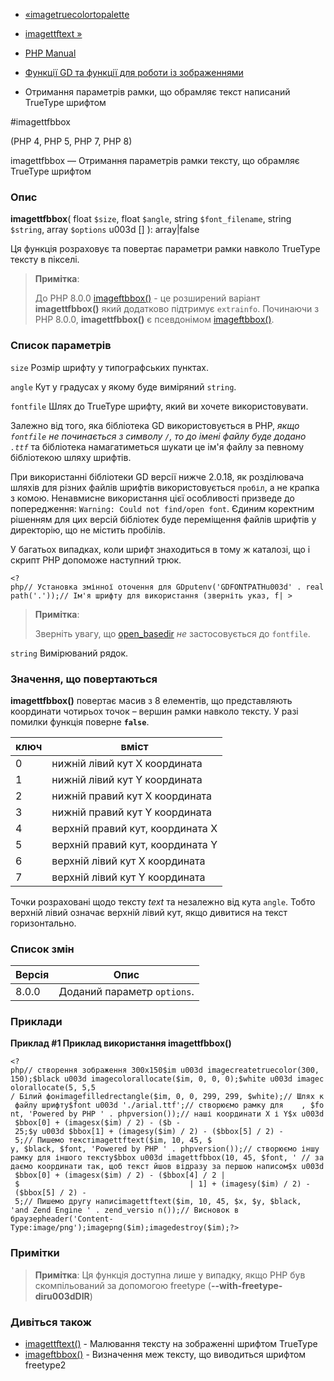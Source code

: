 - [«imagetruecolortopalette](function.imagetruecolortopalette.md)
- [imagettftext »](function.imagettftext.md)

- [PHP Manual](index.md)
- [Функції GD та функції для роботи із зображеннями](ref.image.md)
- Отримання параметрів рамки, що обрамляє текст написаний TrueType
шрифтом

#imagettfbbox

(PHP 4, PHP 5, PHP 7, PHP 8)

imagettfbbox — Отримання параметрів рамки тексту, що обрамляє
TrueType шрифтом

### Опис

**imagettfbbox**(
float `$size`,
float `$angle`,
string `$font_filename`,
string `$string`,
array `$options` u003d \[\]
): array\|false

Ця функція розраховує та повертає параметри рамки навколо TrueType
тексту в пікселі.

> **Примітка**:
>
> До PHP 8.0.0 [imageftbbox()](function.imageftbbox.md) - це
> розширений варіант **imagettfbbox()** який додатково
> підтримує `extrainfo`. Починаючи з PHP 8.0.0, **imagettfbbox()**
> є псевдонімом [imageftbbox()](function.imageftbbox.md).

### Список параметрів

`size`
Розмір шрифту у типографських пунктах.

`angle`
Кут у градусах у якому буде виміряний `string`.

`fontfile`
Шлях до TrueType шрифту, який ви хочете використовувати.

Залежно від того, яка бібліотека GD використовується в PHP, *якщо
`fontfile` не починається з символу `/`, то до імені файлу буде додано
`.ttf`* та бібліотека намагатиметься шукати це ім'я файлу за
певному бібліотекою шляху шрифтів.

При використанні бібліотеки GD версії нижче 2.0.18, як
розділювача шляхів для різних файлів шрифтів використовується `пробіл`, а не
крапка з комою. Ненавмисне використання цієї особливості
призведе до попередження: `Warning: Could not find/open font`.
Єдиним коректним рішенням для цих версій бібліотек буде
переміщення файлів шрифтів у директорію, що не містить пробілів.

У багатьох випадках, коли шрифт знаходиться в тому ж каталозі, що і скрипт
PHP допоможе наступний трюк.

` <?php// Установка змінної оточення для GDputenv('GDFONTPATHu003d' . realpath('.'));// Ім'я шрифту для використання (зверніть указ, f| > `

> **Примітка**:
>
> Зверніть увагу, що [open_basedir](ini.core.md#ini.open-basedir)
> *не* застосовується до `fontfile`.

`string`
Вимірюваний рядок.

### Значення, що повертаються

**imagettfbbox()** повертає масив з 8 елементів, що представляють
координати чотирьох точок – вершин рамки навколо тексту. У разі помилки
функція поверне **`false`**.

| ключ | вміст |
|------|---------------------------------------|
| 0 | нижній лівий кут X координата |
| 1 | нижній лівий кут Y координата |
| 2 | нижній правий кут X координата |
| 3 | нижній правий кут Y координата |
| 4 | верхній правий кут, координата X |
| 5 | верхній правий кут, координата Y |
| 6 | верхній лівий кут X координата |
| 7 | верхній лівий кут Y координата |

Точки розраховані щодо тексту *text* та незалежно від кута
`angle`. Тобто верхній лівий означає верхній лівий кут, якщо
дивитися на текст горизонтально.

### Список змін

| Версія | Опис |
|--------|------------------------------|
| 8.0.0 | Доданий параметр `options`. |

### Приклади

**Приклад #1 Приклад використання **imagettfbbox()****

`<?php// створення зображення 300x150$im u003d imagecreatetruecolor(300, 150);$black u003d imagecolorallocate($im, 0, 0, 0);$white u003d imagecolorallocate(5, 5,5 / Білий фонimagefilledrectangle($im, 0, 0, 299, 299, $white);// Шлях к файлу шрифту$font u003d './arial.ttf';// створюємо рамку для    , $font, 'Powered by PHP ' . phpversion());// наші координати X і Y$x u003d $bbox[0] + (imagesx($im) / 2) - ($b - 25;$y u003d $bbox[1] + (imagesy($im) / 2) - ($bbox[5] / 2) - 5;// Пишемо текстimagettftext($im, 10, 45, $ y, $black, $font, 'Powered by PHP ' . phpversion());// створюємо іншу рамку для іншого тексту$bbox u003d imagettfbbox(10, 45, $font, ' // задаємо координати так, щоб текст йшов відразу за першою написом$x u003d $bbox[0] + (imagesx($im) / 2) - ($bbox[4] / 2 | $                                      | 1] + (imagesy($im) / 2) - ($bbox[5] / 2) - 5;// Пишемо другу написimagettftext($im, 10, 45, $x, $y, $black, 'and Zend Engine ' . zend_versio n());// Висновок в браузерheader('Content-Type:image/png');imagepng($im);imagedestroy($im);?> `

### Примітки

> **Примітка**: Ця функція доступна лише у випадку, якщо PHP був
> скомпільований за допомогою freetype (**--with-freetype-diru003dDIR**)

### Дивіться також

- [imagettftext()](function.imagettftext.md) - Малювання тексту на
зображенні шрифтом TrueType
- [imageftbbox()](function.imageftbbox.md) - Визначення меж
тексту, що виводиться шрифтом freetype2
